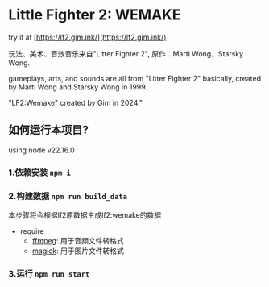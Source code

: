# Little Fighter 2: WEMAKE

try it at [https://lf2.gim.ink/](https://lf2.gim.ink/)

玩法、美术、音效音乐来自"Litter Fighter 2", 原作：Marti Wong，Starsky Wong.

gameplays, arts, and sounds are all from "Litter Fighter 2" basically, created by Marti Wong and Starsky Wong in 1999.

"LF2:Wemake" created by Gim in 2024."

## 如何运行本项目?

using node v22.16.0

### 1.依赖安装 `npm i`

### 2.构建数据 `npm run build_data`

本步骤将会根据lf2原数据生成lf2:wemake的数据

- require
  - [ffmpeg](https://ffmpeg.org/download.html): 用于音频文件转格式
  - [magick](https://imagemagick.org/script/download.php): 用于图片文件转格式

### 3.运行 `npm run start`
